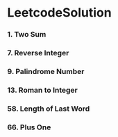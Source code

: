 # LeetcodeSolution

### 1. Two Sum
### 7. Reverse Integer  
### 9. Palindrome Number 
### 13. Roman to Integer 
### 58. Length of Last Word
### 66. Plus One
